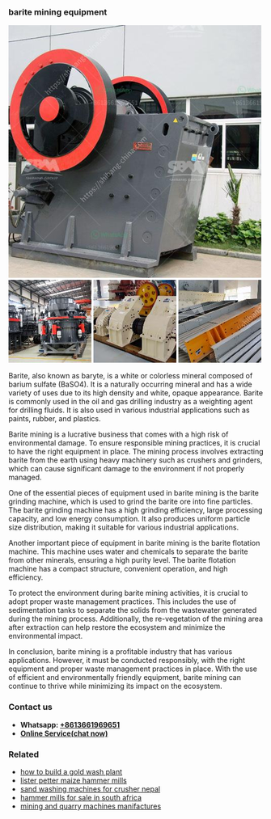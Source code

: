 <h3>barite mining equipment</h3><img src='1706755443.jpg' alt=''><p>Barite, also known as baryte, is a white or colorless mineral composed of barium sulfate (BaSO4). It is a naturally occurring mineral and has a wide variety of uses due to its high density and white, opaque appearance. Barite is commonly used in the oil and gas drilling industry as a weighting agent for drilling fluids. It is also used in various industrial applications such as paints, rubber, and plastics.</p><p>Barite mining is a lucrative business that comes with a high risk of environmental damage. To ensure responsible mining practices, it is crucial to have the right equipment in place. The mining process involves extracting barite from the earth using heavy machinery such as crushers and grinders, which can cause significant damage to the environment if not properly managed.</p><p>One of the essential pieces of equipment used in barite mining is the barite grinding machine, which is used to grind the barite ore into fine particles. The barite grinding machine has a high grinding efficiency, large processing capacity, and low energy consumption. It also produces uniform particle size distribution, making it suitable for various industrial applications.</p><p>Another important piece of equipment in barite mining is the barite flotation machine. This machine uses water and chemicals to separate the barite from other minerals, ensuring a high purity level. The barite flotation machine has a compact structure, convenient operation, and high efficiency.</p><p>To protect the environment during barite mining activities, it is crucial to adopt proper waste management practices. This includes the use of sedimentation tanks to separate the solids from the wastewater generated during the mining process. Additionally, the re-vegetation of the mining area after extraction can help restore the ecosystem and minimize the environmental impact.</p><p>In conclusion, barite mining is a profitable industry that has various applications. However, it must be conducted responsibly, with the right equipment and proper waste management practices in place. With the use of efficient and environmentally friendly equipment, barite mining can continue to thrive while minimizing its impact on the ecosystem.</p><h3>Contact us</h3><ul><li><strong>Whatsapp:&nbsp;<a href="https://wa.me/8613661969651">+8613661969651</a></strong></li><li><a href="https://swt.shibang-china.com/?git&amp;zhl&amp;barite mining equipment"><strong>Online Service(chat now)</strong></a></li></ul><h3>Related</h3><ul><li><a href='how to build a gold wash plant.md'>how to build a gold wash plant</a></li><li><a href='lister petter maize hammer mills.md'>lister petter maize hammer mills</a></li><li><a href='sand washing machines for crusher nepal.md'>sand washing machines for crusher nepal</a></li><li><a href='hammer mills for sale in south africa.md'>hammer mills for sale in south africa</a></li><li><a href='mining and quarry machines manifactures.md'>mining and quarry machines manifactures</a></li></ul>